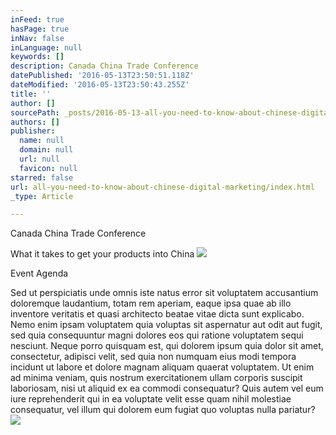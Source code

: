 ```yaml
---
inFeed: true
hasPage: true
inNav: false
inLanguage: null
keywords: []
description: Canada China Trade Conference
datePublished: '2016-05-13T23:50:51.118Z'
dateModified: '2016-05-13T23:50:43.255Z'
title: ''
author: []
sourcePath: _posts/2016-05-13-all-you-need-to-know-about-chinese-digital-marketing.md
authors: []
publisher:
  name: null
  domain: null
  url: null
  favicon: null
starred: false
url: all-you-need-to-know-about-chinese-digital-marketing/index.html
_type: Article

---
```

Canada China Trade Conference

What it takes to get your products into China ![](https://the-grid-user-content.s3-us-west-2.amazonaws.com/8b5aa854-4e28-4358-92f2-22a2f1e47795.jpg)

Event Agenda

Sed ut perspiciatis unde omnis iste natus error sit voluptatem accusantium doloremque laudantium, totam rem aperiam, eaque ipsa quae ab illo inventore veritatis et quasi architecto beatae vitae dicta sunt explicabo. Nemo enim ipsam voluptatem quia voluptas sit aspernatur aut odit aut fugit, sed quia consequuntur magni dolores eos qui ratione voluptatem sequi nesciunt. Neque porro quisquam est, qui dolorem ipsum quia dolor sit amet, consectetur, adipisci velit, sed quia non numquam eius modi tempora incidunt ut labore et dolore magnam aliquam quaerat voluptatem. Ut enim ad minima veniam, quis nostrum exercitationem ullam corporis suscipit laboriosam, nisi ut aliquid ex ea commodi consequatur? Quis autem vel eum iure reprehenderit qui in ea voluptate velit esse quam nihil molestiae consequatur, vel illum qui dolorem eum fugiat quo voluptas nulla pariatur?
![](https://the-grid-user-content.s3-us-west-2.amazonaws.com/fa717f08-cb22-4f93-98c7-cadebb184abb.jpg)